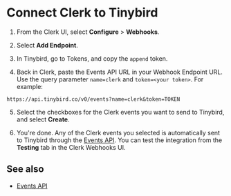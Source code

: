 # Connect Clerk to Tinybird

1. From the Clerk UI, select **Configure** > **Webhooks**.
   
2. Select **Add Endpoint**.

3. In Tinybird, go to Tokens, and copy the `append` token.

4. Back in Clerk, paste the Events API URL in your Webhook Endpoint URL. Use the query parameter `name=clerk` and `token=<your token>`. For example:

```
https://api.tinybird.co/v0/events?name=clerk&token=TOKEN
```

5. Select the checkboxes for the Clerk events you want to send to Tinybird, and select **Create**.

4. You're done. Any of the Clerk events you selected is automatically sent to Tinybird through the [Events API](https://tinybird.co/docs/get-data-in/ingest-apis/events-api). You can test the integration from the **Testing** tab in the Clerk Webhooks UI.
    
## See also

* [Events API](https://tinybird.co/docs/get-data-in/ingest-apis/events-api)
